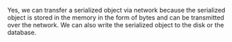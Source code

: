 Yes, we can transfer a serialized object via network because the
serialized object is stored in the memory in the form of bytes and can
be transmitted over the network. We can also write the serialized object
to the disk or the database.